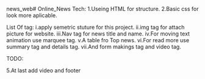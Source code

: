 news_web# Online_News
Tech:
1.Useing HTML for structure.
2.Basic css for look more aplicable.

List Of tag:
i.apply semetric stuture for this project.
ii.img tag for attach picture for website.
iii.Nav tag for news title and name.
iv.For moving text animation use marquee tag.
v.A table fro Top news.
vi.For read more use summary tag and details tag.
vii.And form makings tag and video tag.

TODO:



5.At last add video and footer




